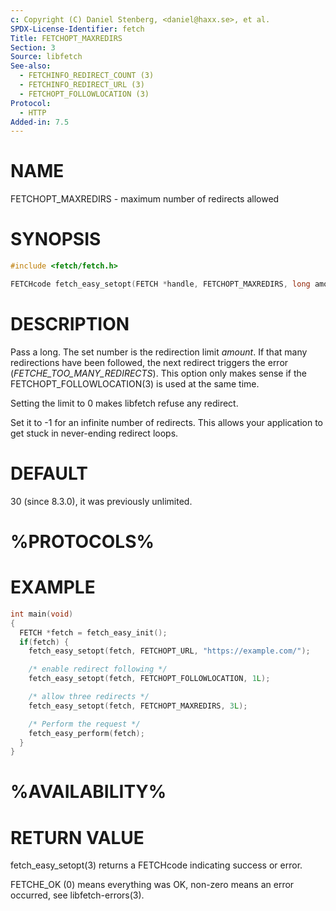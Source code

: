 ```yaml
---
c: Copyright (C) Daniel Stenberg, <daniel@haxx.se>, et al.
SPDX-License-Identifier: fetch
Title: FETCHOPT_MAXREDIRS
Section: 3
Source: libfetch
See-also:
  - FETCHINFO_REDIRECT_COUNT (3)
  - FETCHINFO_REDIRECT_URL (3)
  - FETCHOPT_FOLLOWLOCATION (3)
Protocol:
  - HTTP
Added-in: 7.5
---
```


# NAME

FETCHOPT_MAXREDIRS - maximum number of redirects allowed

# SYNOPSIS

~~~c
#include <fetch/fetch.h>

FETCHcode fetch_easy_setopt(FETCH *handle, FETCHOPT_MAXREDIRS, long amount);
~~~

# DESCRIPTION

Pass a long. The set number is the redirection limit *amount*. If that
many redirections have been followed, the next redirect triggers the error
(*FETCHE_TOO_MANY_REDIRECTS*). This option only makes sense if the
FETCHOPT_FOLLOWLOCATION(3) is used at the same time.

Setting the limit to 0 makes libfetch refuse any redirect.

Set it to -1 for an infinite number of redirects. This allows your application
to get stuck in never-ending redirect loops.

# DEFAULT

30 (since 8.3.0), it was previously unlimited.

# %PROTOCOLS%

# EXAMPLE

~~~c
int main(void)
{
  FETCH *fetch = fetch_easy_init();
  if(fetch) {
    fetch_easy_setopt(fetch, FETCHOPT_URL, "https://example.com/");

    /* enable redirect following */
    fetch_easy_setopt(fetch, FETCHOPT_FOLLOWLOCATION, 1L);

    /* allow three redirects */
    fetch_easy_setopt(fetch, FETCHOPT_MAXREDIRS, 3L);

    /* Perform the request */
    fetch_easy_perform(fetch);
  }
}
~~~

# %AVAILABILITY%

# RETURN VALUE

fetch_easy_setopt(3) returns a FETCHcode indicating success or error.

FETCHE_OK (0) means everything was OK, non-zero means an error occurred, see
libfetch-errors(3).
